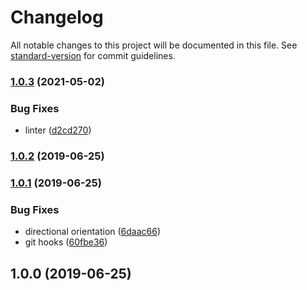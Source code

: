 # Changelog

All notable changes to this project will be documented in this file. See [standard-version](https://github.com/conventional-changelog/standard-version) for commit guidelines.

### [1.0.3](https://github.com/Kikobeats/svg-gradient/compare/v1.0.2...v1.0.3) (2021-05-02)


### Bug Fixes

* linter ([d2cd270](https://github.com/Kikobeats/svg-gradient/commit/d2cd2703d074ddfc1a21d693c9be99c1336adad2))

### [1.0.2](https://github.com/Kikobeats/svg-gradient/compare/v1.0.1...v1.0.2) (2019-06-25)



### [1.0.1](https://github.com/Kikobeats/svg-gradient/compare/v1.0.0...v1.0.1) (2019-06-25)


### Bug Fixes

* directional orientation ([6daac66](https://github.com/Kikobeats/svg-gradient/commit/6daac66))
* git hooks ([60fbe36](https://github.com/Kikobeats/svg-gradient/commit/60fbe36))



## 1.0.0 (2019-06-25)
